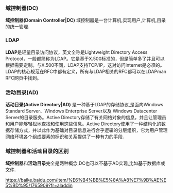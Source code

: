 ### 域控制器(DC)
**域控制器(Domain Controller|DC)** 域控制器是一台计算机,实现用户,计算机,目录的统一管理.

### LDAP
**LDAP**是轻量目录访问协议，英文全称是Lightweight Directory Access Protocol，一般都简称为LDAP。它是基于X.500标准的，但是简单多了并且可以根据需要定制。与X.500不同，LDAP支持TCP/IP，这对访问Internet是必须的。LDAP的核心规范在RFC中都有定义，所有与LDAP相关的RFC都可以在LDAPman RFC网页中找到。

### 活动目录(AD)
**活动目录(Active Directory|AD)** 是一种基于LDAP的存储协议,是面向Windows Standard Server、Windows Enterprise Server以及 Windows Datacenter Server的目录服务。Active Directory存储了有关网络对象的信息，并且让管理员和用户能够轻松地查找和使用这些信息。Active Directory使用了一种结构化的数据存储方式，并以此作为基础对目录信息进行合乎逻辑的分层组织，它为用户管理网络环境各个组成要素的标识和关系提供了一种有力的手段.

### 域控制器和活动目录的区别
**域控制器**和**活动目录**完全是两种概念,DC也可以不基于AD实现,比如基于数据库或文件.

https://baike.baidu.com/item/%E6%B4%BB%E5%8A%A8%E7%9B%AE%E5%BD%95/1765909?fr=aladdin
